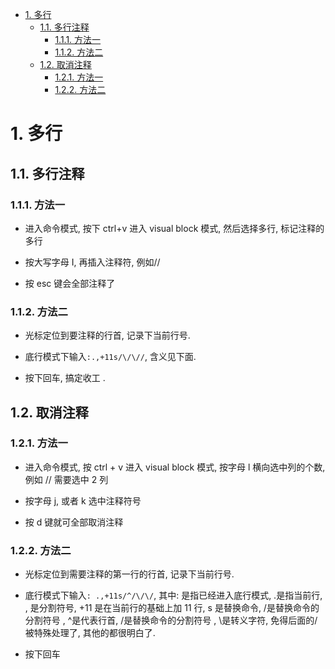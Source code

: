 
<!-- @import "[TOC]" {cmd="toc" depthFrom=1 depthTo=6 orderedList=false} -->

<!-- code_chunk_output -->

- [1. 多行](#1-多行)
  - [1.1. 多行注释](#11-多行注释)
    - [1.1.1. 方法一](#111-方法一)
    - [1.1.2. 方法二](#112-方法二)
  - [1.2. 取消注释](#12-取消注释)
    - [1.2.1. 方法一](#121-方法一)
    - [1.2.2. 方法二](#122-方法二)

<!-- /code_chunk_output -->

# 1. 多行

## 1.1. 多行注释

### 1.1.1. 方法一

- 进入命令模式, 按下 ctrl+v 进入 visual block 模式, 然后选择多行, 标记注释的多行

- 按大写字母 I, 再插入注释符, 例如//

- 按 esc 键会全部注释了

### 1.1.2. 方法二

- 光标定位到要注释的行首, 记录下当前行号.

- 底行模式下输入```:.,+11s/\/\//```, 含义见下面.

- 按下回车, 搞定收工 .

## 1.2. 取消注释

### 1.2.1. 方法一

- 进入命令模式, 按 ctrl + v 进入 visual block 模式, 按字母 l 横向选中列的个数, 例如 // 需要选中 2 列

- 按字母 j, 或者 k 选中注释符号

- 按 d 键就可全部取消注释

### 1.2.2. 方法二

- 光标定位到需要注释的第一行的行首, 记录下当前行号.

- 底行模式下输入```: .,+11s/^/\/\/```, 其中: 是指已经进入底行模式,  .是指当前行,  , 是分割符号,  +11 是在当前行的基础上加 11 行,  s 是替换命令,  /是替换命令的分割符号 ,  ^是代表行首,  /是替换命令的分割符号 , \是转义字符, 免得后面的/被特殊处理了, 其他的都很明白了.

- 按下回车